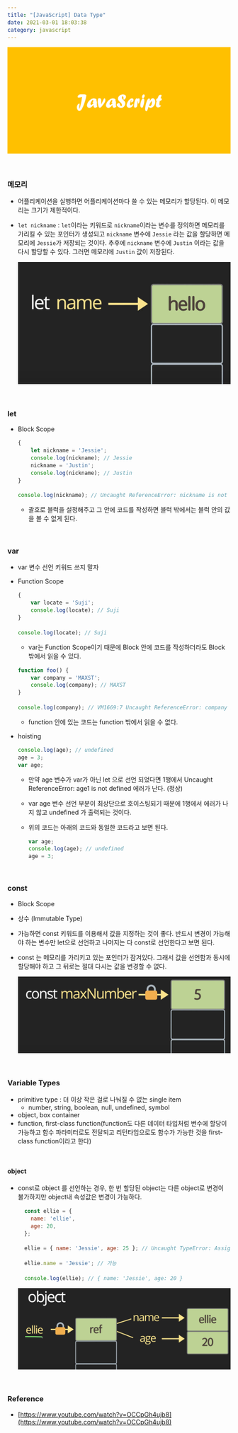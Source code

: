 ```yaml
---
title: "[JavaScript] Data Type"
date: 2021-03-01 18:03:38
category: javascript
---
```


![](images/javascript.png)

<br>

### 메모리
- 어플리케이션을 실행하면 어플리케이션마다 쓸 수 있는 메모리가 할당된다. 이 메모리는 크기가 제한적이다.
- `let nickname` : `let`이라는 키워드로 `nickname`이라는 변수를 정의하면 메모리를 가리킬 수 있는 포인터가 생성되고 `nickname` 변수에 `Jessie` 라는 값을 할당하면 메모리에 `Jessie`가 저장되는 것이다.
추후에 `nickname` 변수에 `Justin` 이라는 값을 다시 할당할 수 있다. 그러면 메모리에 `Justin` 값이 저장된다.

    ![](images/data-type1.png)

<br>

### let
- Block Scope

    ```jsx
    {
        let nickname = 'Jessie';
        console.log(nickname); // Jessie
        nickname = 'Justin';
        console.log(nickname); // Justin
    }

    console.log(nickname); // Uncaught ReferenceError: nickname is not defined
    ```

    - 괄호로 블럭을 설정해주고 그 안에 코드를 작성하면 블럭 밖에서는 블럭 안의 값을 볼 수 없게 된다.

<br>

### var
- var 변수 선언 키워드 쓰지 말자
- Function Scope

    ```jsx
    {
        var locate = 'Suji';
        console.log(locate); // Suji
    }

    console.log(locate); // Suji
    ```

    - var는 Function Scope이기 때문에 Block 안에 코드를 작성하더라도 Block 밖에서 읽을 수 있다.

    ```jsx
    function foo() {
        var company = 'MAXST';
        console.log(company); // MAXST
    }

    console.log(company); // VM1669:7 Uncaught ReferenceError: company is not defined
    ```

    - function 안에 있는 코드는 function 밖에서 읽을 수 없다.
- hoisting

    ```jsx
    console.log(age); // undefined
    age = 3;
    var age;
    ```

    - 만약 age 변수가 var가 아닌 let 으로 선언 되었다면 1행에서 Uncaught ReferenceError: age1 is not defined 에러가 난다. (정상)
    - var age 변수 선언 부분이 최상단으로 호이스팅되기 때문에 1행에서 에러가 나지 않고 undefined 가 출력되는 것이다.
    - 위의 코드는 아래의 코드와 동일한 코드라고 보면 된다.

        ```jsx
        var age;
        console.log(age); // undefined
        age = 3;
        ```
  
<br>

### const
- Block Scope
- 상수 (Immutable Type)
- 가능하면 const 키워드를 이용해서 값을 지정하는 것이 좋다. 반드시 변경이 가능해야 하는 변수만 let으로 선언하고 나머지는 다 const로 선언한다고 보면 된다.
- const 는 메모리를 가리키고 있는 포인터가 잠겨있다. 그래서 값을 선언함과 동시에 할당해야 하고 그 뒤로는 절대 다시는 값을 변경할 수 없다.

    ![](images/data-type2.png)

<br>

### Variable Types
- primitive type : 더 이상 작은 걸로 나눠질 수 없는 single item
    - number, string, boolean, null, undefined, symbol
- object, box container
- function, first-class function(function도 다른 데이터 타입처럼 변수에 할당이 가능하고 함수 파라미터로도 전달되고 리턴타입으로도 함수가 가능한 것을 first-class function이라고 한다)

<br>

#### object
- const로 object 를 선언하는 경우, 한 번 할당된 object는 다른 object로 변경이 불가하지만 object내 속성값은 변경이 가능하다.
    ```js
      const ellie = {
        name: 'ellie',
        age: 20,
      };
      
      ellie = { name: 'Jessie', age: 25 }; // Uncaught TypeError: Assignment to constant variable.
      
      ellie.name = 'Jessie'; // 가능
    
      console.log(ellie); // { name: 'Jessie', age: 20 }
    ```
    
    ![](images/data-type3.png)
    
<br>

### Reference
- [https://www.youtube.com/watch?v=OCCpGh4ujb8](https://www.youtube.com/watch?v=OCCpGh4ujb8)
    
